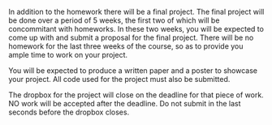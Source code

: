 In addition to the homework there will be a final project. The final project will be done over a period of 5 weeks, the first two of which will be concommitant with homeworks. In these two weeks, you will be expected to come up with and submit a proposal for the final project. There will be no homework for the last three weeks of the course, so as to provide you ample time to work on your project.

You will be expected to produce a written paper and a poster to showcase your project. All code used for the project must also be submitted.

The dropbox for the project will close on the deadline for that piece of work. NO work will be accepted after the deadline. Do not submit in the last seconds before the dropbox closes.